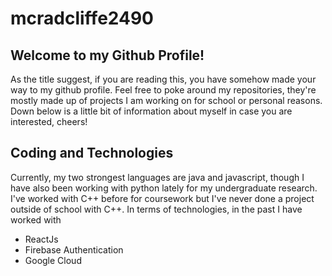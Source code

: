 # mcradcliffe2490

## Welcome to my Github Profile!

As the title suggest, if you are reading this, you have somehow made your way to my github profile.
Feel free to poke around my repositories, they're mostly made up of projects I am working on for school or personal reasons.
Down below is a little bit of information about myself in case you are interested, cheers!

## Coding and Technologies

Currently, my two strongest languages are java and javascript, though I have also been working with python lately for my undergraduate research.
I've worked with C++ before for coursework but I've never done a project outside of school with C++.
In terms of technologies, in the past I have worked with

- ReactJs
- Firebase Authentication
- Google Cloud
